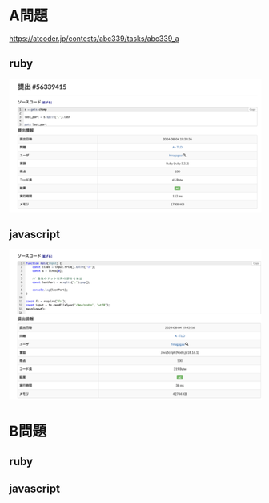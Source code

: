 # A問題
https://atcoder.jp/contests/abc339/tasks/abc339_a
## ruby
![alt text](image.png)
## javascript 
![alt text](image-1.png)

# B問題

## ruby

## javascript 

